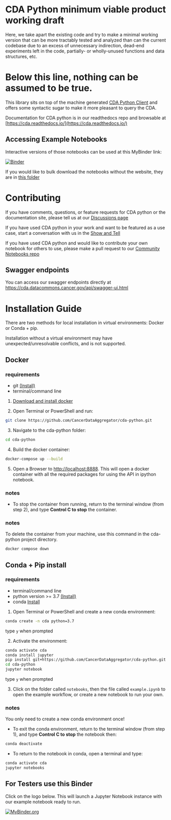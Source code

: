 # CDA Python minimum viable product working draft

Here, we take apart the existing code and try to make a minimal working version that can be more tractably tested and analyzed than can the current codebase due to an excess of unnecessary indirection, dead-end experiments left in the code, partially- or wholly-unused functions and data structures, etc.

# Below this line, nothing can be assumed to be true.

This library sits on top of the machine generated
[CDA Python Client](https://github.com/CancerDataAggregator/cda-service-python-client) and offers some syntactic
sugar to make it more pleasant to query the CDA.

Documentation for CDA python is in our readthedocs repo and browsable at [https://cda.readthedocs.io/](https://cda.readthedocs.io/)

## Accessing Example Notebooks

Interactive versions of those notebooks can be used at this MyBinder link:

[![Binder](https://mybinder.org/badge_logo.svg)](https://mybinder.org/v2/gh/CancerDataAggregator/readthedocs/HEAD?labpath=docs%2FExamples%2FWelcome.ipynb)

If you would like to bulk download the notebooks without the website, they are in [this folder](https://github.com/CancerDataAggregator/readthedocs/tree/main/docs/Examples)

# Contributing

If you have comments, questions, or feature requests for CDA python or the documentation site, please tell us at our [Discussions page](https://github.com/CancerDataAggregator/readthedocs/discussions)

If you have used CDA python in your work and want to be featured as a use case, start a conversation with us in the [Show and Tell](https://github.com/CancerDataAggregator/readthedocs/discussions/categories/show-and-tell)

If you have used CDA python and would like to contribute your own notebook for others to use, please make a pull request to our [Community Notebooks repo](https://github.com/CancerDataAggregator/Community-Notebooks)

## Swagger endpoints

You can access our swagger endpoints directly at https://cda.datacommons.cancer.gov/api/swagger-ui.html

# Installation Guide

There are two methods for local installation in virtual environments: Docker or Conda + pip.

Installation without a virtual environment may have unexpected/unresolvable
conflicts, and is not supported.

## Docker

### requirements

- git [(Install)](https://git-scm.com/book/en/v2/Getting-Started-Installing-Git)
- terminal/command line

1. [Download and install docker](https://www.docker.com/products/docker-desktop/)

2. Open Terminal or PowerShell and run:
```bash
git clone https://github.com/CancerDataAggregator/cda-python.git
```

3.  Navigate to the cda-python folder:
```bash
cd cda-python
```

4. Build the docker container:
```bash
docker-compose up --build
```

5. Open a Browser to [http://localhost:8888](http://localhost:8888).
This will open a docker container with all the required packages for using the API in ipython notebook.

### notes

- To stop the container from running, return to the terminal window (from step 2), and type **Control C to stop** the container.

### notes

To delete the container from your machine, use this command in the cda-python project directory.

```bash
docker compose down
```

## Conda + Pip install

### requirements

- terminal/command line
- python version >= 3.7 [(Install)](https://www.python.org/downloads/)
- conda [Install](https://docs.conda.io/en/latest/miniconda.html)

1. Open Terminal or PowerShell and create a new conda environment:

```bash
conda create -n cda python=3.7
```
  type `y` when prompted

2. Activate the environment:
  ```bash
  conda activate cda
  conda install jupyter
  pip install git+https://github.com/CancerDataAggregator/cda-python.git
  cd cda-python
  jupyter notebook
  ```
  type `y` when prompted

3. Click on the folder called `notebooks`, then the file called `example.ipynb` to
  open the example workflow, or create a new notebook to run your own.


### notes
You only need to create a new conda environment once!

- To exit the conda environment, return to the terminal window (from step 1), and type **Control C to stop** the notebook then:

```bash
conda deactivate
```
- To return to the notebook in conda, open a terminal and type:

```bash
conda activate cda
jupyter notebooks
```



## For Testers use this Binder

Click on the logo below. This will
launch a Jupyter Notebook instance with our example notebook ready to run.

[![MyBinder.org](https://mybinder.org/badge_logo.svg)](https://mybinder.org/v2/gh/CancerDataAggregator/cda-python/integration)
